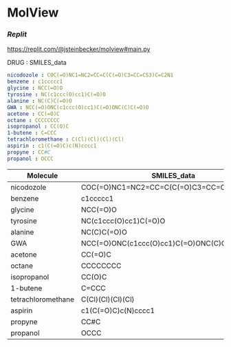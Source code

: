 # MolView
### *Replit*

https://replit.com/@jsteinbecker/molview#main.py

DRUG : SMILES_data
```yaml
nicodozole : COC(=O)NC1=NC2=CC=C(C(=O)C3=CC=CS3)C=C2N1
benzene : c1ccccc1
glycine : NCC(=O)O
tyrosine : NC(c1ccc(O)cc1)C(=O)O
alanine : NC(C)C(=O)O
GWA : NCC(=O)ONC(c1ccc(O)cc1)C(=O)ONC(C)C(=O)O
acetone : CC(=O)C
octane : CCCCCCCC
isopropanol : CC(O)C
1-butene : C=CCC
tetrachloromethane : C(Cl)(Cl)(Cl)(Cl)
aspirin : c1(C(=O)C)c(N)cccc1
propyne : CC#C
propanol : OCCC
```

| Molecule           | SMILES_data                               |
| ------------------ | ----------------------------------------- |
| nicodozole         | COC(=O)NC1=NC2=CC=C(C(=O)C3=CC=CS3)C=C2N1 |
| benzene            | c1ccccc1                                  |
| glycine            | NCC(=O)O                                  |
| tyrosine           | NC(c1ccc(O)cc1)C(=O)O                     |
| alanine            | NC(C)C(=O)O                               |
| GWA                | NCC(=O)ONC(c1ccc(O)cc1)C(=O)ONC(C)C(=O)O  |
| acetone            | CC(=O)C                                   |
| octane             | CCCCCCCC                                  |
| isopropanol        | CC(O)C                                    |
| 1-butene           | C=CCC                                     |
| tetrachloromethane | C(Cl)(Cl)(Cl)(Cl)                         |
| aspirin            | c1(C(=O)C)c(N)cccc1                       |
| propyne            | CC#C                                      |
| propanol           | OCCC                                      |